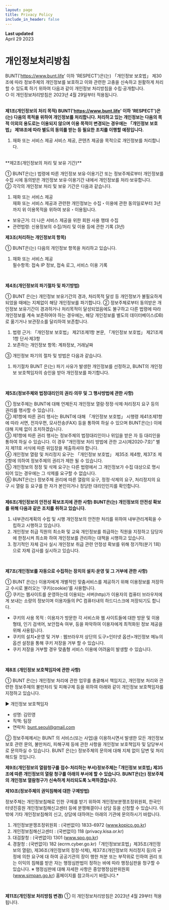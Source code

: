 ```yaml
---
layout: page
title: Privacy Policy
include_in_header: false
---
```


**Last updated**  
April 29 2023
# 개인정보처리방침
BUNT('https://www.bunt.life' 이하 'RESPECT')은(는) 「개인정보 보호법」 제30조에 따라 정보주체의 개인정보를 보호하고 이와 관련한 고충을 신속하고 원활하게 처리할 수 있도록 하기 위하여 다음과 같이 개인정보 처리방침을 수립·공개합니다.<br>
○ 이 개인정보처리방침은 2023년 4월 29일부터 적용됩니다.
<br><br>

**제1조(개인정보의 처리 목적) BUNT('https://www.bunt.life' 이하 'RESPECT')은(는) 다음의 목적을 위하여 개인정보를 처리합니다. 처리하고 있는 개인정보는 다음의 목적 이외의 용도로는 이용되지 않으며 이용 목적이 변경되는 경우에는 「개인정보 보호법」 제18조에 따라 별도의 동의를 받는 등 필요한 조치를 이행할 예정입니다.**
1. 재화 또는 서비스 제공
서비스 제공, 콘텐츠 제공을 목적으로 개인정보를 처리합니다.
<br>
​
**제2조(개인정보의 처리 및 보유 기간)**

① BUNT은(는) 법령에 따른 개인정보 보유·이용기간 또는 정보주체로부터 개인정보를 수집 시에 동의받은 개인정보 보유·이용기간 내에서 개인정보를 처리·보유합니다.<br>
② 각각의 개인정보 처리 및 보유 기간은 다음과 같습니다.

1. 재화 또는 서비스 제공<br>
재화 또는 서비스 제공과 관련한 개인정보는 수집・이용에 관한 동의일로부터 3년까지 위 이용목적을 위하여 보유・이용됩니다.<br>
- 보유근거: 더 나은 서비스 제공을 위한 회원 사용 행태 수집<br>
- 관련법령: 신용정보의 수집/처리 및 이용 등에 관한 기록 (3년)
​<br>


**제3조(처리하는 개인정보의 항목)**

① BUNT은(는) 다음의 개인정보 항목을 처리하고 있습니다.
1. 재화 또는 서비스 제공<br>
필수항목: 접속 IP 정보, 접속 로그, 서비스 이용 기록
<br>


**제4조(개인정보의 파기절차 및 파기방법)**

① BUNT 은(는) 개인정보 보유기간의 경과, 처리목적 달성 등 개인정보가 불필요하게 되었을 때에는 지체없이 해당 개인정보를 파기합니다.
② 정보주체로부터 동의받은 개인정보 보유기간이 경과하거나 처리목적이 달성되었음에도 불구하고 다른 법령에 따라 개인정보를 계속 보존하여야 하는 경우에는, 해당 개인정보를 별도의 데이터베이스(DB)로 옮기거나 보관장소를 달리하여 보존합니다.
  1. 법령 근거: 「개인정보 보호법」 제21조제1항 본문, 「개인정보 보호법」 제21조제1항 단서·제3항
  2. 보존하는 개인정보 항목: 계좌정보, 거래날짜

③ 개인정보 파기의 절차 및 방법은 다음과 같습니다.
  1. 파기절차 BUNT 은(는) 파기 사유가 발생한 개인정보를 선정하고, BUNT의 개인정보 보호책임자의 승인을 받아 개인정보를 파기합니다.
<br>


**제5조(정보주체와 법정대리인의 권리·의무 및 그 행사방법에 관한 사항)**

① 정보주체는 BUNT에 대해 언제든지 개인정보 열람·정정·삭제·처리정지 요구 등의 권리를 행사할 수 있습니다.<br>
② 제1항에 따른 권리 행사는 BUNT에 대해 「개인정보 보호법」 시행령 제41조제1항에 따라 서면, 전자우편, 모사전송(FAX) 등을 통하여 하실 수 있으며 BUNT은(는) 이에 대해 지체 없이 조치하겠습니다.<br>
③ 제1항에 따른 권리 행사는 정보주체의 법정대리인이나 위임을 받은 자 등 대리인을 통하여 하실 수 있습니다. 이 경우 “개인정보 처리 방법에 관한 고시(제2020-7호)” 별지 제11호 서식에 따른 위임장을 제출하셔야 합니다.<br>
④ 개인정보 열람 및 처리정지 요구는 「개인정보 보호법」 제35조 제4항, 제37조 제2항에 의하여 정보주체의 권리가 제한 될 수 있습니다.<br>
⑤ 개인정보의 정정 및 삭제 요구는 다른 법령에서 그 개인정보가 수집 대상으로 명시되어 있는 경우에는 그 삭제를 요구할 수 없습니다.<br>
⑥ BUNT은(는) 정보주체 권리에 따른 열람의 요구, 정정·삭제의 요구, 처리정지의 요구 시 열람 등 요구를 한 자가 본인이거나 정당한 대리인인지를 확인합니다.<br>
<br>


**제6조(개인정보의 안전성 확보조치에 관한 사항) BUNT은(는) 개인정보의 안전성 확보를 위해 다음과 같은 조치를 취하고 있습니다.**

1. 내부관리계획의 수립 및 시행
개인정보의 안전한 처리를 위하여 내부관리계획을 수립하고 시행하고 있습니다.
2. 개인정보 취급 직원의 최소화 및 교육
개인정보를 취급하는 직원을 지정하고 담당자에 한정시켜 최소화 하여 개인정보를 관리하는 대책을 시행하고 있습니다.
3. 정기적인 자체 감사 실시
개인정보 취급 관련 안정성 확보를 위해 정기적(분기 1회)으로 자체 감사를 실시하고 있습니다.
<br>


**제7조(개인정보를 자동으로 수집하는 장치의 설치·운영 및 그 거부에 관한 사항)**

① BUNT 은(는) 이용자에게 개별적인 맞춤서비스를 제공하기 위해 이용정보를 저장하고 수시로 불러오는 ‘쿠키(cookie)’를 사용합니다.<br>
② 쿠키는 웹사이트를 운영하는데 이용되는 서버(http)가 이용자의 컴퓨터 브라우저에게 보내는 소량의 정보이며 이용자들의 PC 컴퓨터내의 하드디스크에 저장되기도 합니다.<br>
   - 쿠키의 사용 목적 : 이용자가 방문한 각 서비스와 웹 사이트들에 대한 방문 및 이용형태, 인기 검색어, 보안접속 여부, 등을 파악하여 이용자에게 최적화된 정보 제공을 위해 사용됩니다.<br>
   - 쿠키의 설치•운영 및 거부 : 웹브라우저 상단의 도구>인터넷 옵션>개인정보 메뉴의 옵션 설정을 통해 쿠키 저장을 거부 할 수 있습니다.<br>
   - 쿠키 저장을 거부할 경우 맞춤형 서비스 이용에 어려움이 발생할 수 있습니다.
<br>


**제8조 (개인정보 보호책임자에 관한 사항)**

① BUNT 은(는) 개인정보 처리에 관한 업무를 총괄해서 책임지고, 개인정보 처리와 관련한 정보주체의 불만처리 및 피해구제 등을 위하여 아래와 같이 개인정보 보호책임자를 지정하고 있습니다.

▶ 개인정보 보호책임자
  - 성명: 김민영
  - 직책: 팀장
  - 연락처: bunt.seoul@gmail.com

② 정보주체께서는 BUNT 의 서비스(또는 사업)을 이용하시면서 발생한 모든 개인정보 보호 관련 문의, 불만처리, 피해구제 등에 관한 사항을 개인정보 보호책임자 및 담당부서로 문의하실 수 있습니다. BUNT 은(는) 정보주체의 문의에 대해 지체 없이 답변 및 처리해드릴 것입니다.
<br>


**제9조(개인정보의 열람청구를 접수·처리하는 부서)정보주체는 ｢개인정보 보호법｣ 제35조에 따른 개인정보의 열람 청구를 아래의 부서에 할 수 있습니다. BUNT은(는) 정보주체의 개인정보 열람청구가 신속하게 처리되도록 노력하겠습니다.**
<br>


**제10조(정보주체의 권익침해에 대한 구제방법)**

정보주체는 개인정보침해로 인한 구제를 받기 위하여 개인정보분쟁조정위원회, 한국인터넷진흥원 개인정보침해신고센터 등에 분쟁해결이나 상담 등을 신청할 수 있습니다. 이 밖에 기타 개인정보침해의 신고, 상담에 대하여는 아래의 기관에 문의하시기 바랍니다.
  1. 개인정보분쟁조정위원회 : (국번없이) 1833-6972 (www.kopico.go.kr)
  2. 개인정보침해신고센터 : (국번없이) 118 (privacy.kisa.or.kr)
  3. 대검찰청 : (국번없이) 1301 (www.spo.go.kr)
  4. 경찰청 : (국번없이) 182 (ecrm.cyber.go.kr)「개인정보보호법」제35조(개인정보의 열람), 제36조(개인정보의 정정·삭제), 제37조(개인정보의 처리정지 등)의 규정에 의한 요구에 대 하여 공공기관의 장이 행한 처분 또는 부작위로 인하여 권리 또는 이익의 침해를 받은 자는 행정심판법이 정하는 바에 따라 행정심판을 청구할 수 있습니다.
  ※ 행정심판에 대해 자세한 사항은 중앙행정심판위원회(www.simpan.go.kr) 홈페이지를 참고하시기 바랍니다.*
<br>


**제11조(개인정보 처리방침 변경)**
① 이 개인정보처리방침은 2023년 4월 29부터 적용됩니다.
